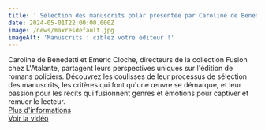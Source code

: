 ```yaml
---
title: ' Sélection des manuscrits polar présentée par Caroline de Benedetti et Emeric Cloche '
date: 2024-05-01T22:00:00.000Z
image: /news/maxresdefault.jpg
imageAlt: 'Manuscrits : ciblez votre éditeur !'
---
```


Caroline de Benedetti et Emeric Cloche, directeurs de la collection Fusion chez L'Atalante, partagent leurs perspectives uniques sur l'édition de romans policiers. Découvrez les coulisses de leur processus de sélection des manuscrits, les critères qui font qu'une œuvre se démarque, et leur passion pour les récits qui fusionnent genres et émotions pour captiver et remuer le lecteur.[\
Plus d'informations\
Voir la vidéo](https://www.artisansdelafiction.com/caroline-de-benedetti-et-emeric-cloche-directeurs-de-collection-latalante/?fbclid=IwZXh0bgNhZW0CMTAAAR0daCV_L6Fgl1NGAcNKEVmVQrBB5G1wJaAoHegHxe6eQbEc3aj5dbXMRps_aem_AUQwWF13LzjrEJF_f9s4Jq_mI0uZIJBYuYVt_GCB8PbND_wZnTLSOIyGcIki1LlTRSiyH0FcV91c0tvcGF3ypoKk "Plus d'informations")
